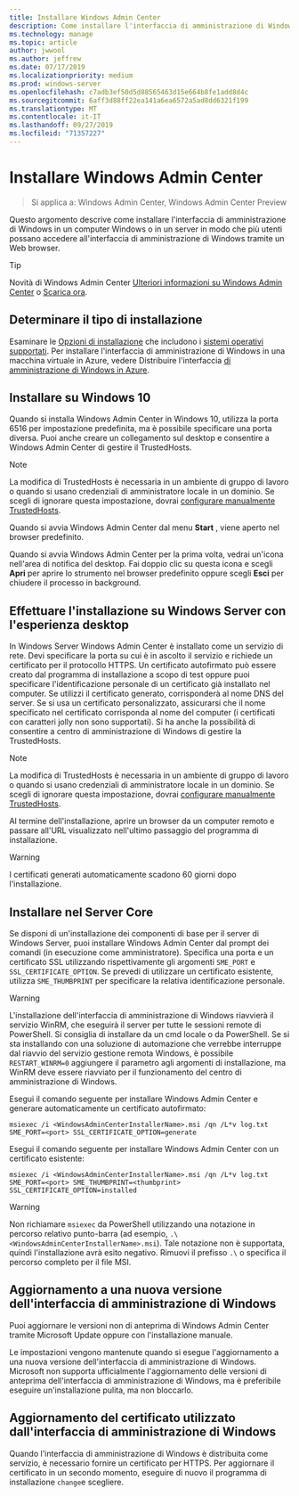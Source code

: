 ```yaml
---
title: Installare Windows Admin Center
description: Come installare l'interfaccia di amministrazione di Windows in un computer Windows o in un server in modo che più utenti possano accedere all'interfaccia di amministrazione di Windows tramite un Web browser.
ms.technology: manage
ms.topic: article
author: jwwool
ms.author: jeffrew
ms.date: 07/17/2019
ms.localizationpriority: medium
ms.prod: windows-server
ms.openlocfilehash: c7adb3ef50d5d88565463d15e664b8fe1add8d4c
ms.sourcegitcommit: 6aff3d88ff22ea141a6ea6572a5ad8dd6321f199
ms.translationtype: MT
ms.contentlocale: it-IT
ms.lasthandoff: 09/27/2019
ms.locfileid: "71357227"
---
```

# <a name="install-windows-admin-center"></a>Installare Windows Admin Center

> Si applica a: Windows Admin Center, Windows Admin Center Preview

Questo argomento descrive come installare l'interfaccia di amministrazione di Windows in un computer Windows o in un server in modo che più utenti possano accedere all'interfaccia di amministrazione di Windows tramite un Web browser.

> [!Tip]
> Novità di Windows Admin Center
> [Ulteriori informazioni su Windows Admin Center](../understand/windows-admin-center.md) o [Scarica ora](https://aka.ms/windowsadmincenter).

## <a name="determine-your-installation-type"></a>Determinare il tipo di installazione

Esaminare le [Opzioni di installazione](../plan/installation-options.md) che includono i [sistemi operativi supportati](https://docs.microsoft.com/windows-server/manage/windows-admin-center/plan/installation-options#installation-supported-operating-systems). Per installare l'interfaccia di amministrazione di Windows in una macchina virtuale in Azure, vedere Distribuire l'interfaccia [di amministrazione di Windows in Azure](../azure/deploy-wac-in-azure.md).

## <a name="install-on-windows-10"></a>Installare su Windows 10

Quando si installa Windows Admin Center in Windows 10, utilizza la porta 6516 per impostazione predefinita, ma è possibile specificare una porta diversa. Puoi anche creare un collegamento sul desktop e consentire a Windows Admin Center di gestire il TrustedHosts.

> [!NOTE]
> La modifica di TrustedHosts è necessaria in un ambiente di gruppo di lavoro o quando si usano credenziali di amministratore locale in un dominio. Se scegli di ignorare questa impostazione, dovrai [configurare manualmente TrustedHosts](../support/troubleshooting.md#configure-trustedhosts).

Quando si avvia Windows Admin Center dal menu **Start** , viene aperto nel browser predefinito.

Quando si avvia Windows Admin Center per la prima volta, vedrai un'icona nell'area di notifica del desktop. Fai doppio clic su questa icona e scegli **Apri** per aprire lo strumento nel browser predefinito oppure scegli **Esci** per chiudere il processo in background.

## <a name="install-on-windows-server-with-desktop-experience"></a>Effettuare l'installazione su Windows Server con l'esperienza desktop

In Windows Server Windows Admin Center è installato come un servizio di rete. Devi specificare la porta su cui è in ascolto il servizio e richiede un certificato per il protocollo HTTPS. Un certificato autofirmato può essere creato dal programma di installazione a scopo di test oppure puoi specificare l'identificazione personale di un certificato già installato nel computer. Se utilizzi il certificato generato, corrisponderà al nome DNS del server. Se si usa un certificato personalizzato, assicurarsi che il nome specificato nel certificato corrisponda al nome del computer (i certificati con caratteri jolly non sono supportati). Si ha anche la possibilità di consentire a centro di amministrazione di Windows di gestire la TrustedHosts.

> [!NOTE]
> La modifica di TrustedHosts è necessaria in un ambiente di gruppo di lavoro o quando si usano credenziali di amministratore locale in un dominio. Se scegli di ignorare questa impostazione, dovrai [configurare manualmente TrustedHosts](../support/troubleshooting.md#configure-trustedhosts).

Al termine dell'installazione, aprire un browser da un computer remoto e passare all'URL visualizzato nell'ultimo passaggio del programma di installazione.

> [!WARNING]
> I certificati generati automaticamente scadono 60 giorni dopo l'installazione.

## <a name="install-on-server-core"></a>Installare nel Server Core

Se disponi di un'installazione dei componenti di base per il server di Windows Server, puoi installare Windows Admin Center dal prompt dei comandi (in esecuzione come amministratore). Specifica una porta e un certificato SSL utilizzando rispettivamente gli argomenti `SME_PORT` e `SSL_CERTIFICATE_OPTION`. Se prevedi di utilizzare un certificato esistente, utilizza `SME_THUMBPRINT` per specificare la relativa identificazione personale.

> [!WARNING]
> L'installazione dell'interfaccia di amministrazione di Windows riavvierà il servizio WinRM, che eseguirà il server per tutte le sessioni remote di PowerShell. Si consiglia di installare da un cmd locale o da PowerShell. Se si sta installando con una soluzione di automazione che verrebbe interruppe dal riavvio del servizio gestione remota Windows, è possibile ```RESTART_WINRM=0``` aggiungere il parametro agli argomenti di installazione, ma WinRM deve essere riavviato per il funzionamento del centro di amministrazione di Windows.

Esegui il comando seguente per installare Windows Admin Center e generare automaticamente un certificato autofirmato:

```   
msiexec /i <WindowsAdminCenterInstallerName>.msi /qn /L*v log.txt SME_PORT=<port> SSL_CERTIFICATE_OPTION=generate
```

Esegui il comando seguente per installare Windows Admin Center con un certificato esistente:

```
msiexec /i <WindowsAdminCenterInstallerName>.msi /qn /L*v log.txt SME_PORT=<port> SME_THUMBPRINT=<thumbprint> SSL_CERTIFICATE_OPTION=installed
```

> [!WARNING]
> Non richiamare `msiexec` da PowerShell utilizzando una notazione in percorso relativo punto-barra (ad esempio, `.\<WindowsAdminCenterInstallerName>.msi`). Tale notazione non è supportata, quindi l'installazione avrà esito negativo. Rimuovi il prefisso `.\` o specifica il percorso completo per il file MSI.

## <a name="upgrading-to-a-new-version-of-windows-admin-center"></a>Aggiornamento a una nuova versione dell'interfaccia di amministrazione di Windows

Puoi aggiornare le versioni non di anteprima di Windows Admin Center tramite Microsoft Update oppure con l'installazione manuale.

Le impostazioni vengono mantenute quando si esegue l'aggiornamento a una nuova versione dell'interfaccia di amministrazione di Windows. Microsoft non supporta ufficialmente l'aggiornamento delle versioni di anteprima dell'interfaccia di amministrazione di Windows, ma è preferibile eseguire un'installazione pulita, ma non bloccarlo.

## <a name="updating-the-certificate-used-by-windows-admin-center"></a>Aggiornamento del certificato utilizzato dall'interfaccia di amministrazione di Windows

Quando l'interfaccia di amministrazione di Windows è distribuita come servizio, è necessario fornire un certificato per HTTPS. Per aggiornare il certificato in un secondo momento, eseguire di nuovo il programma di installazione ```change```e scegliere.
